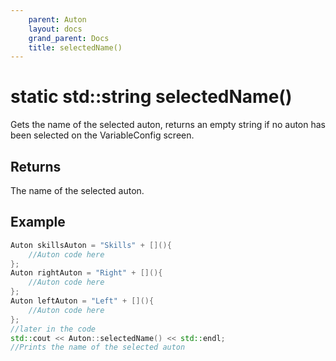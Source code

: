 ```yaml
---
    parent: Auton
    layout: docs
    grand_parent: Docs
    title: selectedName()
---
```

# static std::string selectedName()
Gets the name of the selected auton, returns an empty string if no auton has been selected on the VariableConfig screen.

## Returns
The name of the selected auton.

## Example
```cpp
Auton skillsAuton = "Skills" + [](){
    //Auton code here
};
Auton rightAuton = "Right" + [](){
    //Auton code here
};
Auton leftAuton = "Left" + [](){
    //Auton code here
};
//later in the code
std::cout << Auton::selectedName() << std::endl;
//Prints the name of the selected auton
```